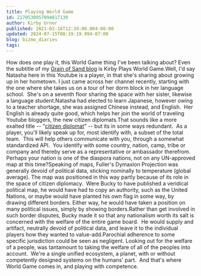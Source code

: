 ```yaml
---
title: Playing World Game
id: 2270530957094817130
author: Kirby Urner
published: 2021-02-16T12:39:00.004-08:00
updated: 2024-07-15T08:19:19.994-07:00
blog: bizmo_diaries
tags: 
---
```


How does one play it, this World Game thing I've been talking about?  Even the subtitle of my [Grain of Sand blog](https://worldgame.blogspot.com/) is Kirby Plays World Game.Well, I'd say Natasha here in this Youtube is a player, in that she's sharing about growing up in her hometown. I just came across her channel recently, starting with the one where she takes us on a tour of her dorm block in her language school.  She's on a seventh floor sharing the space with her sister, likewise a language student.Natasha had elected to learn Japanese, however owing to a teacher shortage, she was assigned Chinese instead, and English.  Her English is already quite good, which helps her join the world of traveling Youtube bloggers, the new citizen diplomats.That sounds like a more exalted title -- "[citizen diplomat](https://controlroom.blogspot.com/2024/07/attitude-tuning.html)" -- but its in some ways redundant.  As a player, you'll likely speak up for, most identify with, a subset of the total team.  This will help others communicate with you, through a somewhat standardized API.  You identify with some country, nation, camp, tribe or company and thereby serve as a representative or ambassador therefrom.  Perhaps your nation is one of the diaspora nations, not on any UN-approved map at this time?Speaking of maps, Fuller's Dymaxion Projection was generally devoid of political data, sticking nominally to temperature (global average). The map was positioned in this way partly because of its role in the space of citizen diplomacy.  Were Bucky to have published a veridical political map, he would have had to copy an authority, such as the United Nations, or maybe would have planted his own flag in some way, by drawing different borders. Either way, he would have taken a position on many political issues, simply by showing borders.Rather than get involved in such border disputes, Bucky made it so that any nationalism worth its salt is concerned with the welfare of the entire game board.  He would supply and artifact, neutrally devoid of political data, and leave it to the individual players how they wanted to value-add.Parochial adherence to some specific jurisdiction could be seen as negligent. Looking out for the welfare of a people, was tantamount to taking the welfare of all of the peoples into account.  We're a single unified ecosystem, a planet, with or without competently designed systems on the humans' part.  And that's where World Game comes in, and playing with competence.